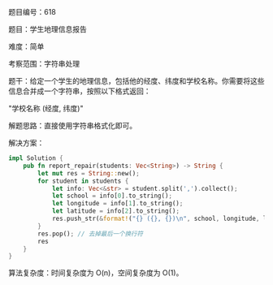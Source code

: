 题目编号：618

题目：学生地理信息报告

难度：简单

考察范围：字符串处理

题干：给定一个学生的地理信息，包括他的经度、纬度和学校名称。你需要将这些信息合并成一个字符串，按照以下格式返回：

"学校名称 (经度, 纬度)"

解题思路：直接使用字符串格式化即可。

解决方案：

```rust
impl Solution {
    pub fn report_repair(students: Vec<String>) -> String {
        let mut res = String::new();
        for student in students {
            let info: Vec<&str> = student.split(',').collect();
            let school = info[0].to_string();
            let longitude = info[1].to_string();
            let latitude = info[2].to_string();
            res.push_str(&format!("{} ({}, {})\n", school, longitude, latitude));
        }
        res.pop(); // 去掉最后一个换行符
        res
    }
}
```

算法复杂度：时间复杂度为 O(n)，空间复杂度为 O(1)。